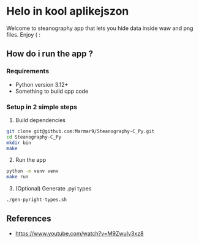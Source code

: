 # Helo in kool aplikejszon
Welcome to steanography app that lets you hide data
inside waw and png files. Enjoy ( :
## How do i run the app ?

### Requirements
- Python version 3.12+
- Something to build cpp code

### Setup in 2 simple steps

1. Build dependencies
```bash
git clone git@github.com:Marmar9/Steanography-C_Py.git
cd Steanography-C_Py
mkdir bin
make
```

2. Run the app
```bash
python -m venv venv
make run
```

3. (Optional) Generate .pyi types
```bash
./gen-pyright-types.sh
```

## References

- https://www.youtube.com/watch?v=M9ZwuIv3xz8
